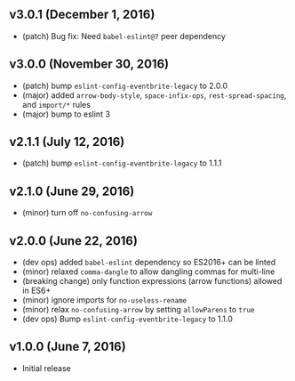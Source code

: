 ## v3.0.1 (December 1, 2016)
- (patch) Bug fix: Need `babel-eslint@7` peer dependency

## v3.0.0 (November 30, 2016)
- (patch) bump `eslint-config-eventbrite-legacy` to 2.0.0
- (major) added `arrow-body-style`, `space-infix-ops`, `rest-spread-spacing`, and `import/*` rules
- (major) bump to eslint 3

## v2.1.1 (July 12, 2016)
- (patch) bump `eslint-config-eventbrite-legacy` to 1.1.1

## v2.1.0 (June 29, 2016)
- (minor) turn off `no-confusing-arrow`

## v2.0.0 (June 22, 2016)
- (dev ops) added `babel-eslint` dependency so ES2016+ can be linted
- (minor) relaxed `comma-dangle` to allow dangling commas for multi-line
- (breaking change) only function expressions (arrow functions) allowed in ES6+
- (minor) ignore imports for `no-useless-rename`
- (minor) relax `no-confusing-arrow` by setting `allowParens` to `true`
- (dev ops) Bump `eslint-config-eventbrite-legacy` to 1.1.0

## v1.0.0 (June 7, 2016)
- Initial release
